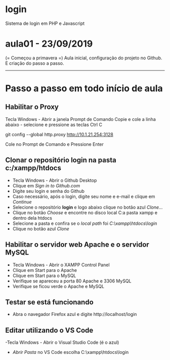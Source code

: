 # login
Sistema de login em PHP e Javascript

# aula01 - 23/09/2019
(= Começou a primavera =)
Aula inicial, configuração do projeto no Github.
E criação do passo a passo.

---
# Passo a passo em todo início de aula 

## Habilitar o Proxy
  Tecla Windows - Abrir a janela Prompt de Comando
  Copie e cole a linha abaixo - selecione e pressione as teclas Ctrl C

  git config --global http.proxy http://10.1.21.254:3128
  
  Cole no Prompt de Comando e
  Pressione Enter
  
  ## Clonar o repositório **login** na pasta **c:/xampp/htdocs**
  - Tecla Windows - Abrir o Github Desktop
  - Clique em *Sign in to Github.com*
  - Digite seu login e senha do Github
  - Caso necessário, após o login, digite seu nome e e-mail e clique em *Continue*
  - Selecione o repositório **login** e logo abaixo clique no botão azul *Clone...*
  - Clique no botão *Choose* e encontre no disco local C:a pasta xampp e dentro dela htdocs
  - Selecione a pasta e confira se o *local path* foi *C:\xampp\htdocs\login*
  - Clique no botão azul *Clone*
    
  ## Habilitar o servidor web **Apache** e o servidor **MySQL**
  - Tecla Windows - Abrir o XAMPP Control Panel
  - Clique em Start para o Apache
  - Clique em Start para o MySQL
  - Verifique se apareceu a porta 80 Apache e 3306 MySQL
  - Verifique se ficou verde o Apache e MySQL
  
  ## Testar se está funcionando
  - Abra o navegador Firefox azul e digite http://localhost/login
  
  ## Editar utilizando o VS Code
  -Tecla Windows - Abrir o Visual Studio Code (é o azul)
  - *Abrir Pasta* no VS Code escolha C:\xampp\htdocs\login
  

